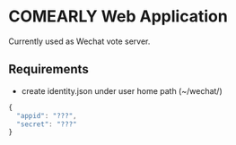 # COMEARLY Web Application

Currently used as Wechat vote server.

## Requirements

 - create identity.json under user home path (~/wechat/)
 
```javascript 
{
  "appid": "???",
  "secret": "???"
}
```
